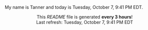My name is Tanner and today is Tuesday, October 7, 9:41 PM EDT.

<p align="center">This <i>README</i> file is generated <b>every 3 hours</b>!</br>Last refresh: Tuesday, October 7, 9:41 PM EDT<br /></p>
